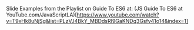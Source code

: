 Slide Examples from the Playlist on Guide To ES6 at: 
(JS Guide To ES6 at YouTube.com/JavaScriptLA)[https://www.youtube.com/watch?v=T9xHk8uNjSg&list=PLzVJ4BkY_MBDdsRI9GaKNDq3Gsfv41o14&index=1]
